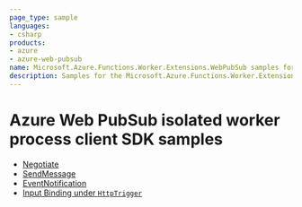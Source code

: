 ```yaml
---
page_type: sample
languages:
- csharp
products:
- azure
- azure-web-pubsub
name: Microsoft.Azure.Functions.Worker.Extensions.WebPubSub samples for .NET
description: Samples for the Microsoft.Azure.Functions.Worker.Extensions.WebPubSub client library
---
```


# Azure Web PubSub isolated worker process client SDK samples

 - [Negotiate](./Sample1_Negotiate.md)
 - [SendMessage](./Sample2_SendMessage.md)
 - [EventNotification](./Sample3_EventNotification.md)
 - [Input Binding under `HttpTrigger`](./Sample4_HttpTriggerInputBinding.md)